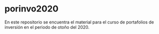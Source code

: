 # porinvo2020
En este repositorio se encuentra el material para el curso de portafolios de inversión en el periodo de otoño del 2020.
